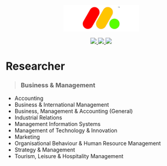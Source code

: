 <p align="center" >
	<a href="https://github.com/shuzijianzao/Spiral3D/blob/master/Picture/spirallogo"><img src="https://github.com/shuzijianzao/Spiral3D/blob/master/Picture/SHUZIJIANZAO.png" alt="Researcher" width="200"></a>
</p>
<p align="center">
	<a href="https://github.com/shuzijianzao/Spiral3D">
		<img src="https://img.shields.io/github/stars/badges/shields.svg?label=Stars&style=social">
	</a>
	<a href="https://discord.gg/7NT7gRT">
		<img src="https://img.shields.io/discord/https://discord.gg/7NT7gRT.svg">
	</a>
	<a href="https://www.paypal.me/SZJZ">
		<img src="https://img.shields.io/badge/$-donate-ff69b4.svg?maxAge=2592000&amp;style=flat">
	</a>
</p>

# Researcher

>### Business & Management
* Accounting
* Business & International Management
* Business, Management & Accounting (General)
* Industrial Relations
* Management Information Systems
* Management of Technology & Innovation
* Marketing
* Organisational Behaviour & Human Resource Management
* Strategy & Management
* Tourism, Leisure & Hospitality Management

